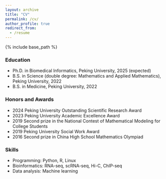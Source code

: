 ```yaml
---
layout: archive
title: "CV"
permalink: /cv/
author_profile: true
redirect_from:
  - /resume
---
```


{% include base_path %}

### Education
* Ph.D. in Biomedical Informatics, Peking University, 2025 (expected)
* B.S. in Science (double degree: Mathematics and Applied Mathematics), Peking University, 2022
* B.S. in Medicine, Peking University, 2022

### Honors and Awards
* 2024 Peking University Outstanding Scientific Research Award
* 2023 Peking University Academic Excellence Award
* 2019 Second prize in the National Contest of Mathematical Modeling for College Students
* 2019 Peking University Social Work Award
* 2016 Second prize in China High School Mathematics Olympiad

### Skills
* Programming: Python, R, Linux
* Bioinformatics: RNA-seq, scRNA-seq, Hi-C, ChIP-seq
* Data analysis: Machine learning


